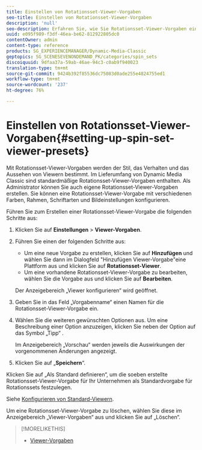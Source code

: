 ```yaml
---
title: Einstellen von Rotationsset-Viewer-Vorgaben
seo-title: Einstellen von Rotationsset-Viewer-Vorgaben
description: 'null'
seo-description: Erfahren Sie, wie Sie Rotationsset-Viewer-Vorgaben einrichten.
uuid: e095f989-f3df-46ea-be62-812922805dc0
contentOwner: admin
content-type: reference
products: SG_EXPERIENCEMANAGER/Dynamic-Media-Classic
geptopics: SG_SCENESEVENONDEMAND_PK/categories/spin_sets
discoiquuid: 9dfaa37a-59ab-46ae-94c3-c0ab9f940023
translation-type: tm+mt
source-git-commit: 9424b392f85536dc75083d0ade255e4824755ed1
workflow-type: tm+mt
source-wordcount: '237'
ht-degree: 76%

---
```



# Einstellen von Rotationsset-Viewer-Vorgaben{#setting-up-spin-set-viewer-presets}

Mit Rotationsset-Viewer-Vorgaben werden der Stil, das Verhalten und das Aussehen von Viewern bestimmt. Im Lieferumfang von Dynamic Media Classic sind standardmäßige Rotationsset-Viewer-Vorgaben enthalten. Als Administrator können Sie auch eigene Rotationsset-Viewer-Vorgaben erstellen. Sie können eine Rotationsset-Viewer-Vorgabe mit verschiedenen Farben, Rahmen, Schriftarten und Bildeinstellungen konfigurieren.

Führen Sie zum Erstellen einer Rotationsset-Viewer-Vorgabe die folgenden Schritte aus:

1. Klicken Sie auf **Einstellungen** > **Viewer-Vorgaben**.
1. Führen Sie einen der folgenden Schritte aus:

   * Um eine neue Vorgabe zu erstellen, klicken Sie auf **Hinzufügen** und wählen Sie dann im Dialogfeld &quot;Hinzufügen Viewer-Vorgabe&quot;eine Plattform aus und klicken Sie auf **Rotationsset-Viewer**.
   * Um eine vorhandene Rotationsset-Viewer-Vorgabe zu bearbeiten, wählen Sie die Vorgabe aus und klicken Sie auf **Bearbeiten**.

   Der Anzeigebereich „Viewer konfigurieren“ wird geöffnet.

1. Geben Sie in das Feld „Vorgabenname“ einen Namen für die Rotationsset-Viewer-Vorgabe ein.
1. Wählen Sie die weiteren gewünschten Optionen aus. Um eine Beschreibung einer Option anzuzeigen, klicken Sie neben der Option auf das Symbol „Tipp“ .

   Im Anzeigebereich „Vorschau“ werden jeweils die Auswirkungen der vorgenommenen Änderungen angezeigt.

1. Klicken Sie auf „**Speichern**“.

Klicken Sie auf „Als Standard definieren“, um die soeben erstellte Rotationsset-Viewer-Vorgabe für Ihr Unternehmen als Standardvorgabe für Rotationssets festzulegen.

Siehe [Konfigurieren von Standard-Viewern](application-setup.md#configuring_default_viewers). 

Um eine Rotationsset-Viewer-Vorgabe zu löschen, wählen Sie diese im Anzeigebereich „Viewer-Vorgaben“ aus und klicken Sie auf „Löschen“.

>[!MORELIKETHIS]
>
>* [Viewer-Vorgaben](application-setup.md#viewer_presets)

